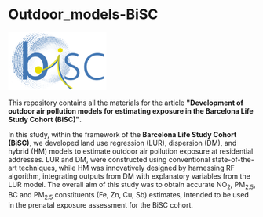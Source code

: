 # Outdoor_models-BiSC

<img src="figures/bisc.png" alt="BiSC logo" width="200"/>  

This repository contains all the materials for the article **"Development of outdoor air pollution models for estimating
exposure in the Barcelona Life Study Cohort (BiSC)"**. 

In this study, within the framework of the **Barcelona Life Study Cohort (BiSC)**, we developed land use regression (LUR), dispersion (DM), and hybrid (HM) models to estimate outdoor air pollution exposure at residential addresses. LUR and DM, were constructed using conventional state-of-the-art techniques, while HM was innovatively designed by harnessing RF algorithm, integrating outputs from DM with explanatory variables from the LUR model. The overall aim of this study was to obtain accurate NO<sub>2</sub>, PM<sub>2.5</sub>, BC  and PM<sub>2.5</sub> constituents (Fe, Zn, Cu, Sb) estimates, intended to be used in the prenatal exposure assessment for the BiSC cohort.



